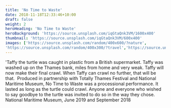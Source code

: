 ```yaml
---
title: 'No Time to Waste'
date: 2018-11-18T12:33:46+10:00
draft: false
weight: 2
heroHeading: 'No Time to Waste'
heroBackground: 'https://source.unsplash.com/iqGtaQnk3VM/1600x400'
thumbnail: 'https://source.unsplash.com/iqGtaQnk3VM/600x400'
images: ['https://source.unsplash.com/random/400x600/?nature', 
'https://source.unsplash.com/random/400x300/?travel','https://source.unsplash.com/random/400x300/?architecture','https://source.unsplash.com/random/400x600/?buildings','https://source.unsplash.com/random/400x300/?city','https://source.unsplash.com/random/400x600/?business']
---
```


'Taffy the turtle was caught in plastic from a British supermarket. Taffy was washed up on the Thames bank, miles from home and very weak. 
Taffy will now make their final crawl. When Taffy can crawl no further, that will be that.
​
Produced in partnership with Totally Thames Festival and National Maritime Museum, No Time to Waste was a processional performance. It lasted as long as the turtle could crawl. Anyone and everyone who wished to say goodbye to the turtle was invited to do so in the way they chose.  
National Maritime Museum, June 2019 and September 2018


